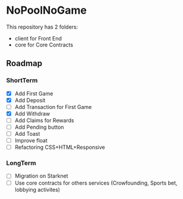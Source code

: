 # NoPoolNoGame
This repository has 2 folders:
- client for Front End
- core for Core Contracts

## Roadmap

### ShortTerm
- [x] Add First Game
- [x] Add Deposit
- [ ] Add Transaction for First Game
- [X] Add Withdraw
- [ ] Add Claims for Rewards
- [ ] Add Pending button
- [ ] Add Toast
- [ ] Improve float
- [ ] Refactoring CSS+HTML+Responsive
  
### LongTerm
- [ ] Migration on Starknet
- [ ] Use core contracts for others services (Crowfounding, Sports bet, lobbying activites)